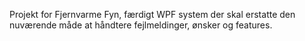 Projekt for Fjernvarme Fyn, færdigt WPF system der skal erstatte den nuværende måde at håndtere fejlmeldinger, ønsker og features.

